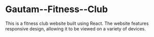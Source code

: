 # Gautam--Fitness--Club
This is a fitness club website built using React. The website features responsive design, allowing it to be viewed on a variety of devices. 
